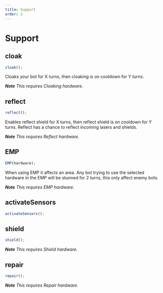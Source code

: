 ```yaml
---
title: Support
order: 3
---
```


# Support

## cloak

```js
cloak();
```

Cloaks your bot for X turns, then cloaking is on cooldown for Y turns.

*__Note__ This requires Cloaking hardware.*

## reflect

```js
reflect();
```

Enables reflect shield for X turns, then reflect shield is on cooldown for Y turns. Reflect has a chance to reflect incoming lasers and shields.

*__Note__ This requires Reflect hardware.*

## EMP

```js
EMP(hardware);
```

When using EMP it affects an area. Any bot trying to use the selected hardware in the EMP will be stunned for 2 turns, this only affect enemy bots.

*__Note__ This requires EMP hardware.*

## activateSensors

```js
activateSensors();
```

## shield

```js
shield();
```

*__Note__ This requires Shield hardware.*

## repair

```js
repair();
```

*__Note__ This requires Repair hardware.*
